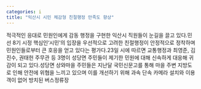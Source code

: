 ```yaml
---
categories: i
title: "익산시 시민 체감형 친절행정 만족도 향상"
---
```

적극적인 응대로 민원인에게 감동 행정을 구현한 익산시 직원들이 눈길을 끌고 있다.민선 8기 시정 핵심인‘시민’의 입장을 우선적으로 고려한 친절행정이 안정적으로 정착하며 민원인들로부터 큰 호응을 얻고 있다는 평가다.23일 시에 따르면 교통행정과 최영준, 김진수, 권태헌 주무관 등 3명이 성당면 주민들이 제기한 민원에 대해 신속하게 대응해 귀감이 되고 있다.성당면 상와마을 주민들은 지난달 국민신문고를 통해 마을 주변 지방도로 인해 안전에 위협을 느끼고 있으며 이를 개선하기 위해 과속 단속 카메라 설치와 이용객이 없어 방치된 버스정류장